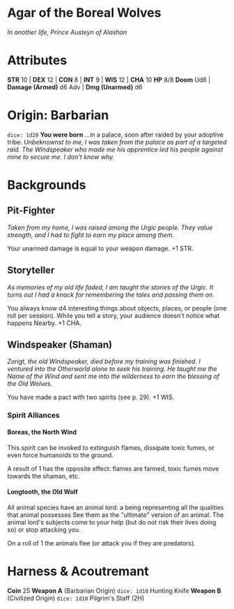 # Agar of the Boreal Wolves
*In another life, Prince Austeyn of Alashan*

# Attributes
**STR** 10 | **DEX** 12 | **CON** 8 | **INT** 9 | **WIS** 12 | **CHA** 10
**HP** 8/8 **Doom** Ud6 | **Damage (Armed)** d6 Adv | **Dmg (Unarmed)** d6

# Origin: Barbarian
`dice: 1d20` **You were born** ...in a palace, soon after raided by your adoptive tribe.
*Unbeknownst to me, I was taken from the palace as part of a targeted raid.  The Windspeaker who made me his apprentice led his people against mine to secure me.  I don't know why.*

# Backgrounds
## Pit-Fighter
*Taken from my home, I was raised among the Urgic people.  They value strength, and I had to fight to earn my place among them.*

Your unarmed damage is equal to your weapon damage. +1 STR.

## Storyteller
*As memories of my old life faded, I am taught the stories of the Urgic.  It turns out I had a knack for remembering the tales and passing them on.*

You always know d4 interesting things about objects, places, or people (one roll 
per session). While you tell a story, your audience doesn't notice what happens Nearby. +1 CHA.

## Windspeaker (Shaman)
*Zorigt, the old Windspeaker, died before my training was finished.  I ventured into the Otherworld alone to seek his training.  He taught me the Name of the Wind and sent me into the wilderness to earn the blessing of the Old Wolves.*

You have made a pact with two spirits (see p. 29). +1 WIS.

### Spirit Alliances
#### Boreas, the North Wind
This spirit can be invoked to extinguish flames, dissipate toxic fumes, or even force humanoids to the ground. 

A result of 1 has the opposite effect: flames are fanned, toxic fumes move towards the shaman, etc.

#### Longtooth, the Old Wolf
All animal species have an animal lord: a being representing all the qualities that animal possesses See them as the "ultimate" version of an animal. The animal lord's subjects come to your help (but do not risk their lives doing so) or stop attacking you.

On a roll of 1 the animals flee (or attack you if they are predators).

# Harness & Acoutremant
**Coin** 25
**Weapon A** (Barbarian Origin) `dice: 1d10` Hunting Knife
**Weapon B** (Civilized Origin) `dice: 1d10` Pilgrim's Staff (2H)
